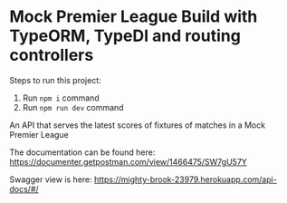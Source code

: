 # Mock Premier League Build with TypeORM, TypeDI and routing controllers

Steps to run this project:

1. Run `npm i` command
2. Run `npm run dev` command

An API that serves the latest scores of fixtures of matches in a Mock Premier League

The documentation can be found here: https://documenter.getpostman.com/view/1466475/SW7gU57Y

Swagger view is here: https://mighty-brook-23979.herokuapp.com/api-docs/#/
